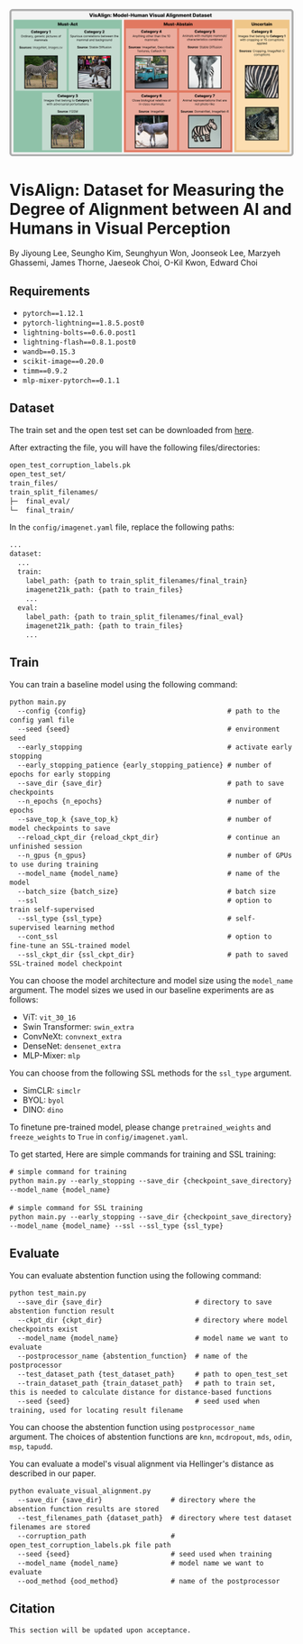 ![VisAlign Overview](figures/DatasetOverview.png)

# VisAlign: Dataset for Measuring the Degree of Alignment between AI and Humans in Visual Perception
By
Jiyoung Lee,
Seungho Kim,
Seunghyun Won,
Joonseok Lee,
Marzyeh Ghassemi,
James Thorne,
Jaeseok Choi,
O-Kil Kwon,
Edward Choi


## Requirements
- `pytorch==1.12.1`
- `pytorch-lightning==1.8.5.post0`
- `lightning-bolts==0.6.0.post1`
- `lightning-flash==0.8.1.post0`
- `wandb==0.15.3`
- `scikit-image==0.20.0`
- `timm==0.9.2`
- `mlp-mixer-pytorch==0.1.1`

## Dataset
The train set and the open test set can be downloaded from [here](https://www.dropbox.com/scl/fi/pkdqr3h61tpnuh3izwjkd/VisAlign_dataset.tar.gz?rlkey=mezdoyf8ftko7ryb51twa0z0d&dl=0).

After extracting the file, you will have the following files/directories:
```
open_test_corruption_labels.pk 
open_test_set/
train_files/
train_split_filenames/
├─  final_eval/
└─  final_train/
```
In the `config/imagenet.yaml` file, replace the following paths:
```
...
dataset:
  ...
  train:
    label_path: {path to train_split_filenames/final_train}
    imagenet21k_path: {path to train_files}
    ...
  eval:
    label_path: {path to train_split_filenames/final_eval}
    imagenet21k_path: {path to train_files}
    ...
```

## Train
You can train a baseline model using the following command:
```
python main.py
  --config {config}                                   # path to the config yaml file
  --seed {seed}                                       # environment seed
  --early_stopping                                    # activate early stopping
  --early_stopping_patience {early_stopping_patience} # number of epochs for early stopping
  --save_dir {save_dir}                               # path to save checkpoints
  --n_epochs {n_epochs}                               # number of epochs
  --save_top_k {save_top_k}                           # number of model checkpoints to save
  --reload_ckpt_dir {reload_ckpt_dir}                 # continue an unfinished session
  --n_gpus {n_gpus}                                   # number of GPUs to use during training
  --model_name {model_name}                           # name of the model
  --batch_size {batch_size}                           # batch size
  --ssl                                               # option to train self-supervised
  --ssl_type {ssl_type}                               # self-supervised learning method
  --cont_ssl                                          # option to fine-tune an SSL-trained model
  --ssl_ckpt_dir {ssl_ckpt_dir}                       # path to saved SSL-trained model checkpoint
```
You can choose the model architecture and model size using the `model_name` argument. The model sizes we used in our baseline experiments are as follows:
- ViT: `vit_30_16`
- Swin Transformer: `swin_extra`
- ConvNeXt: `convnext_extra`
- DenseNet: `densenet_extra`
- MLP-Mixer: `mlp`

You can choose from the following SSL methods for the `ssl_type` argument.
- SimCLR: `simclr`
- BYOL: `byol`
- DINO: `dino`

To finetune pre-trained model, please change `pretrained_weights` and `freeze_weights` to `True` in `config/imagenet.yaml`.

To get started, Here are simple commands for training and SSL training:
```
# simple command for training
python main.py --early_stopping --save_dir {checkpoint_save_directory} --model_name {model_name}

# simple command for SSL training
python main.py --early_stopping --save_dir {checkpoint_save_directory} --model_name {model_name} --ssl --ssl_type {ssl_type}
```


## Evaluate
You can evaluate abstention function using the following command:
```
python test_main.py 
  --save_dir {save_dir}                       # directory to save abstention function result
  --ckpt_dir {ckpt_dir}                       # directory where model checkpoints exist
  --model_name {model_name}                   # model name we want to evaluate
  --postprocessor_name {abstention_function}  # name of the postprocessor
  --test_dataset_path {test_dataset_path}     # path to open_test_set
  --train_dataset_path {train_dataset_path}   # path to train set, this is needed to calculate distance for distance-based functions
  --seed {seed}                               # seed used when training, used for locating result filename
```
You can choose the abstention function using `postprocessor_name` argument. The choices of abstention functions are `knn`, `mcdropout`, `mds`, `odin`, `msp`, `tapudd`.

You can evaluate a model's visual alignment via Hellinger's distance as described in our paper.
<!-- This implementation additionally allows you to report the proposed reliability score, which lets you choose a cost value *c* for incorrect decisions. -->
```
python evaluate_visual_alignment.py 
  --save_dir {save_dir}                 # directory where the absention function results are stored
  --test_filenames_path {dataset_path}  # directory where test dataset filenames are stored
  --corruption_path                     # open_test_corruption_labels.pk file path
  --seed {seed}                         # seed used when training
  --model_name {model_name}             # model name we want to evaluate
  --ood_method {ood_method}             # name of the postprocessor
```

## Citation
```
This section will be updated upon acceptance.
```
